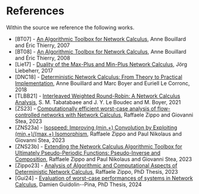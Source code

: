 ﻿---
hide_title: true
sidebar_position: 100
sidebar_label: References
---

# References

Within the source we reference the following works.

 * [BT07] - [An Algorithmic Toolbox for Network Calculus](https://inria.hal.science/inria-00123643v2), Anne Bouillard and Éric Thierry, 2007
 * [BT08] - [An Algorithmic Toolbox for Network Calculus](https://doi.org/10.1007/s10626-007-0028-x), Anne Bouillard and Éric Thierry, 2008
 * [Lie17] - [Duality of the Max-Plus and Min-Plus Network Calculus](http://dx.doi.org/10.1561/1300000059), Jörg Liebeherr, 2017
 * [DNC18] - [Deterministic Network Calculus: From Theory to Practical Implementation](http://dx.doi.org/10.1002/9781119440284), Anne Bouillard and Marc Boyer and Euriell Le Corronc, 2018
 * [TLBB21] - [Interleaved Weighted Round-Robin: A Network Calculus Analysis](https://doi.org/10.1587/transcom.2021ITI0001), S. M. Tabatabaee and J. Y. Le Boudec and M. Boyer, 2021
 * [ZS23] - [Computationally efficient worst-case analysis of flow-controlled networks with Network Calculus](https://doi.org/10.1109/TIT.2023.3244276), Raffaele Zippo and Giovanni Stea, 2023
 * [ZNS23a] - [Isospeed: Improving (min,+) Convolution by Exploiting (min,+)/(max,+) Isomorphism](https://doi.org/10.4230/LIPIcs.ECRTS.2023.12), Raffaele Zippo and Paul Nikolaus and Giovanni Stea, 2023
 * [ZNS23b] - [Extending the Network Calculus Algorithmic Toolbox for Ultimately Pseudo-Periodic Functions: Pseudo-Inverse and Composition](https://doi.org/10.1007/s10626-022-00373-5), Raffaele Zippo and Paul Nikolaus and Giovanni Stea, 2023
 * [Zippo23] - [Analysis of Algorithmic and Computational Aspects of Deterministic Network Calculus](https://flore.unifi.it/handle/2158/1320671), Raffaele Zippo, PhD Thesis, 2023
 * [Gui24] - [Evaluation of worst-case performances of systems in Network Calculus](https://theses.fr/2024ESAE0041), Damien Guidolin--Pina, PhD Thesis, 2024
